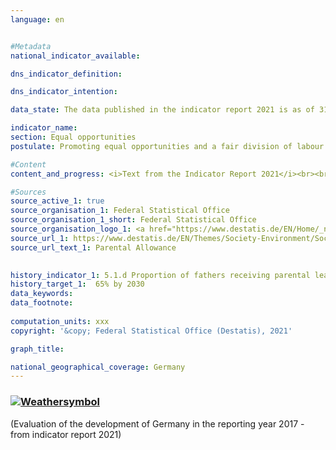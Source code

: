 ```yaml
---
language: en    


#Metadata    
national_indicator_available:     

dns_indicator_definition:     

dns_indicator_intention:     

data_state: The data published in the indicator report 2021 is as of 31.12.2020. The data shown on the DNS-Online-Platform is updated regularly, so that more current data may be available online than published in the indicator report 2021.    

indicator_name:     
section: Equal opportunities    
postulate: Promoting equal opportunities and a fair division of labour    

#Content    
content_and_progress: <i>Text from the Indicator Report 2021</i><br><br>xxx    

#Sources    
source_active_1: true
source_organisation_1: Federal Statistical Office
source_organisation_1_short: Federal Statistical Office
source_organisation_logo_1: <a href="https://www.destatis.de/EN/Home/_node.html"><img src="https://g205sdgs.github.io/sdg-indicators/public/logosEn/destatis.png" alt=" Federal Statistical Office" title="Click here to visit the homepage of the organization" style="border: transparent"/></a>
source_url_1: https://www.destatis.de/EN/Themes/Society-Environment/Social-Statistics/Parental-Allowance/_node.html                        
source_url_text_1: Parental Allowance                        
    

history_indicator_1: 5.1.d Proportion of fathers receiving parental leave allowance                    
history_target_1:  65% by 2030    
data_keywords:    
data_footnote:     
    
computation_units: xxx    
copyright: '&copy; Federal Statistical Office (Destatis), 2021'    

graph_title:     

national_geographical_coverage: Germany    
---    
```

<div>
  <div class="my-header">
    <h3>
      <a href="https://sustainabledevelopment-deutschland.github.io/en/status/"><img src="https://g205sdgs.github.io/sdg-indicators/public/Wettersymbole/Sonne.png" title="If the trend continues, the target value will be met or the difference between the target value and the current value will be less than 5&nbsp;%" alt="Weathersymbol" />
      </a>
    </h3>
  </div>
  <div class="my-header-note">
    <span> (Evaluation of the development of Germany in the reporting year 2017 - from indicator report 2021)</span>
  </div>
</div>